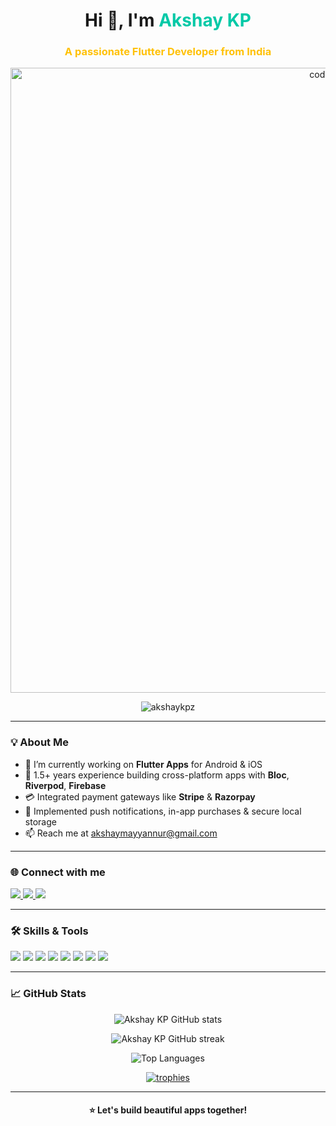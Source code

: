 <!-- GitHub Profile README -->

<h1 align="center">Hi 👋, I'm <span style="color:#00C9A7;">Akshay KP</span></h1>
<h3 align="center" style="color:#ffc107;">A passionate Flutter Developer from India</h3>

<p align="center">
  <img src="https://user-images.githubusercontent.com/74038190/225813708-98b745f2-7d22-48cf-9150-083f1b00d6c9.gif" alt="coder gif" width="1000"/>
</p>

<p align="center">
  <img src="https://komarev.com/ghpvc/?username=akshaykpz&label=Profile%20views&color=0e75b6&style=flat" alt="akshaykpz" />
</p>

<hr>

<h3>💡 About Me</h3>

<ul>
  <li>🔭 I’m currently working on <b>Flutter Apps</b> for Android & iOS</li>
  <li>🌱 1.5+ years experience building cross-platform apps with <b>Bloc</b>, <b>Riverpod</b>, <b>Firebase</b></li>
  <li>💳 Integrated payment gateways like <b>Stripe</b> & <b>Razorpay</b></li>
  <li>🔔 Implemented push notifications, in-app purchases & secure local storage</li>
  <li>📫 Reach me at <a href="mailto:akshaymayyannur@gmail.com">akshaymayyannur@gmail.com</a></li>
</ul>

<hr>

<h3>🌐 Connect with me</h3>

<p>
  <a href="https://twitter.com/akshayk83326964" target="_blank">
    <img src="https://img.shields.io/twitter/follow/akshayk83326964?logo=twitter&style=for-the-badge" />
  </a>
  <a href="https://linkedin.com/in/akshay-kp" target="_blank">
    <img src="https://img.shields.io/badge/-Akshay%20KP-blue?style=for-the-badge&logo=Linkedin&logoColor=white" />
  </a>
  <a href="https://instagram.com/akshay_hastha" target="_blank">
    <img src="https://img.shields.io/badge/-@akshay_hastha-E4405F?style=for-the-badge&logo=Instagram&logoColor=white" />
  </a>
</p>

<hr>

<h3>🛠️ Skills & Tools</h3>

<p align="left">
  <img src="https://img.shields.io/badge/Dart-0175C2?style=for-the-badge&logo=dart&logoColor=white"/>
  <img src="https://img.shields.io/badge/Flutter-02569B?style=for-the-badge&logo=flutter&logoColor=white"/>
  <img src="https://img.shields.io/badge/Firebase-FFCA28?style=for-the-badge&logo=firebase&logoColor=black"/>
  <img src="https://img.shields.io/badge/Bloc-6A1B9A?style=for-the-badge&logo=bloc&logoColor=white"/>
  <img src="https://img.shields.io/badge/Riverpod-009688?style=for-the-badge&logo=riverpod&logoColor=white"/>
  <img src="https://img.shields.io/badge/Java-ED8B00?style=for-the-badge&logo=java&logoColor=white"/>
  <img src="https://img.shields.io/badge/Git-F05032?style=for-the-badge&logo=git&logoColor=white"/>
  <img src="https://img.shields.io/badge/Figma-FF7262?style=for-the-badge&logo=figma&logoColor=white"/>
</p>

<hr>

<h3>📈 GitHub Stats</h3>

<p align="center">
  <img src="https://github-readme-stats.vercel.app/api?username=akshaykpz&show_icons=true&theme=tokyonight" alt="Akshay KP GitHub stats" />
</p>

<p align="center">
  <img src="https://github-readme-streak-stats.herokuapp.com/?user=akshaykpz&theme=tokyonight" alt="Akshay KP GitHub streak" />
</p>

<p align="center">
  <img src="https://github-readme-stats.vercel.app/api/top-langs/?username=akshaykpz&layout=compact&theme=tokyonight" alt="Top Languages" />
</p>

<p align="center">
  <a href="https://github.com/ryo-ma/github-profile-trophy">
    <img src="https://github-profile-trophy.vercel.app/?username=akshaykpz&theme=radical&row=1&margin-w=15&margin-h=15" alt="trophies" />
  </a>
</p>


<hr>

<h4 align="center">⭐️ Let's build beautiful apps together!</h4>
